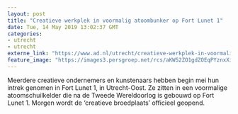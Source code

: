 ```yaml
---
layout: post
title: "Creatieve werkplek in voormalig atoombunker op Fort Lunet 1"
date: Tue, 14 May 2019 13:02:37 GMT
categories: 
- utrecht 
- utrecht 
externe_link: "https://www.ad.nl/utrecht/creatieve-werkplek-in-voormalig-atoombunker-op-fort-lunet-1~aa5b9add/"
feature_image: "https://images3.persgroep.net/rcs/aKW52ZO1gdZOEqPYznxXi81k3Bs/diocontent/16144091/_fitwidth/400/?appId=21791a8992982cd8da851550a453bd7f&quality=0.7"
---
```


Meerdere creatieve ondernemers en kunstenaars hebben begin mei hun intrek genomen in Fort Lunet 1, in Utrecht-Oost. Ze zitten in een voormalige atoomschuilkelder die na de Tweede Wereldoorlog is gebouwd op Fort Lunet 1. Morgen wordt de ‘creatieve broedplaats’ officieel geopend.
